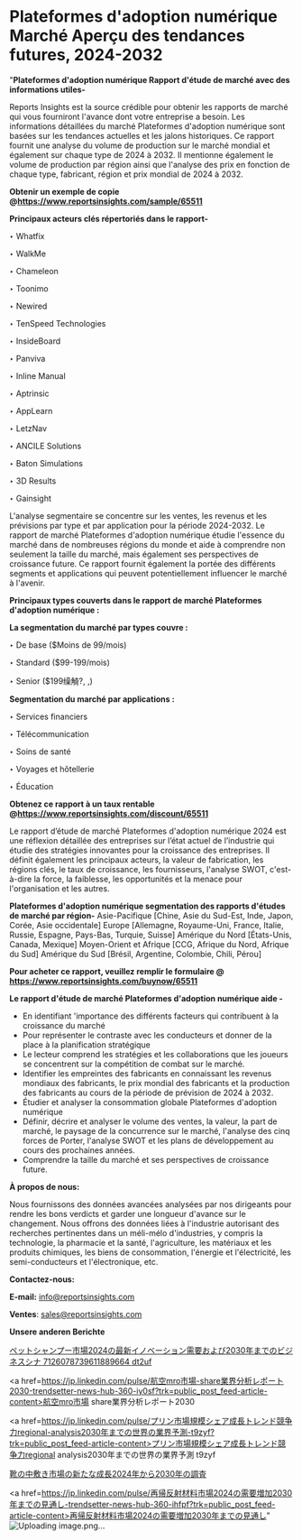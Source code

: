 # Plateformes d'adoption numérique Marché Aperçu des tendances futures, 2024-2032

"<strong>Plateformes d'adoption numérique Rapport d'étude de marché avec des informations utiles-</strong>

Reports Insights est la source crédible pour obtenir les rapports de marché qui vous fourniront l'avance dont votre entreprise a besoin. Les informations détaillées du marché Plateformes d'adoption numérique sont basées sur les tendances actuelles et les jalons historiques. Ce rapport fournit une analyse du volume de production sur le marché mondial et également sur chaque type de 2024 à 2032. Il mentionne également le volume de production par région ainsi que l'analyse des prix en fonction de chaque type, fabricant, région et prix mondial de 2024 à 2032.

<strong><b>Obtenir un exemple de copie @</b></strong><a href=https://www.reportsinsights.com/sample/65511><strong><b>https://www.reportsinsights.com/sample/65511</b></strong></a>

<b>Principaux acteurs clés répertoriés dans le rapport-</b>

<b> </b>‣ Whatfix

‣ WalkMe

‣ Chameleon

‣ Toonimo

‣ Newired

‣ TenSpeed Technologies

‣ InsideBoard

‣ Panviva

‣ Inline Manual

‣ Aptrinsic

‣ AppLearn

‣ LetzNav

‣ ANCILE Solutions

‣ Baton Simulations

‣ 3D Results

‣ Gainsight

L'analyse segmentaire se concentre sur les ventes, les revenus et les prévisions par type et par application pour la période 2024-2032. Le rapport de marché Plateformes d'adoption numérique étudie l'essence du marché dans de nombreuses régions du monde et aide à comprendre non seulement la taille du marché, mais également ses perspectives de croissance future. Ce rapport fournit également la portée des différents segments et applications qui peuvent potentiellement influencer le marché à l'avenir.

<strong>Principaux types couverts dans le rapport de marché Plateformes d'adoption numérique :</strong>

<strong>La segmentation du marché par types couvre :</Strong>

‣ De base ($Moins de 99/mois)

‣ Standard ($99-199/mois)

‣ Senior ($199缲觭?, ,)

<strong>Segmentation du marché par applications :</strong>

‣ Services financiers

‣ Télécommunication

‣ Soins de santé

‣ Voyages et hôtellerie

‣ Éducation

<strong><b>Obtenez ce rapport à un taux rentable @</b></strong><a href=https://www.reportsinsights.com/discount/65511><strong><b>https://www.reportsinsights.com/discount/65511</b></strong></a>

Le rapport d’étude de marché Plateformes d'adoption numérique 2024 est une réflexion détaillée des entreprises sur l’état actuel de l’industrie qui étudie des stratégies innovantes pour la croissance des entreprises. Il définit également les principaux acteurs, la valeur de fabrication, les régions clés, le taux de croissance, les fournisseurs, l'analyse SWOT, c'est-à-dire la force, la faiblesse, les opportunités et la menace pour l'organisation et les autres.

<strong>Plateformes d'adoption numérique segmentation des rapports d'études de marché par région-</strong>
Asie-Pacifique [Chine, Asie du Sud-Est, Inde, Japon, Corée, Asie occidentale]
Europe [Allemagne, Royaume-Uni, France, Italie, Russie, Espagne, Pays-Bas, Turquie, Suisse]
Amérique du Nord [États-Unis, Canada, Mexique]
Moyen-Orient et Afrique [CCG, Afrique du Nord, Afrique du Sud]
Amérique du Sud [Brésil, Argentine, Colombie, Chili, Pérou]

<strong>Pour acheter ce rapport, veuillez remplir le formulaire @   <a href=https://www.reportsinsights.com/buynow/65511>https://www.reportsinsights.com/buynow/65511</a></strong>

<strong>Le rapport d'étude de marché Plateformes d'adoption numérique aide -</strong>
<ul>
  <li>En identifiant 'importance des différents facteurs qui contribuent à la croissance du marché</li>
  <li>Pour représenter le contraste avec les conducteurs et donner de la place à la planification stratégique</li>
  <li>Le lecteur comprend les stratégies et les collaborations que les joueurs se concentrent sur la compétition de combat sur le marché.</li>
  <li>Identifier les empreintes des fabricants en connaissant les revenus mondiaux des fabricants, le prix mondial des fabricants et la production des fabricants au cours de la période de prévision de 2024 à 2032.</li>
  <li>Étudier et analyser la consommation globale Plateformes d'adoption numérique</li>
  <li>Définir, décrire et analyser le volume des ventes, la valeur, la part de marché, le paysage de la concurrence sur le marché, l'analyse des cinq forces de Porter, l'analyse SWOT et les plans de développement au cours des prochaines années.</li>
  <li>Comprendre la taille du marché et ses perspectives de croissance future.</li>
</ul>
<strong>À propos de nous:</strong>

Nous fournissons des données avancées analysées par nos dirigeants pour rendre les bons verdicts et garder une longueur d'avance sur le changement. Nous offrons des données liées à l'industrie autorisant des recherches pertinentes dans un méli-mélo d'industries, y compris la technologie, la pharmacie et la santé, l'agriculture, les matériaux et les produits chimiques, les biens de consommation, l'énergie et l'électricité, les semi-conducteurs et l'électronique, etc.

<strong>Contactez-nous:</strong>

<strong>E-mail:</strong> <a href=mailto:info@reportsinsights.com>info@reportsinsights.com</a>

<strong>Ventes</strong>: <a href=mailto:sales@reportsinsights.com>sales@reportsinsights.com</a>

<strong>Unsere anderen Berichte</strong>

<a href=https://www.linkedin.com/pulse/ペットシャンプー市場2024の最新イノベーション需要および2030年までのビジネスシナ-7126078739611889664-dt2uf/>ペットシャンプー市場2024の最新イノベーション需要および2030年までのビジネスシナ 7126078739611889664 dt2uf</a>

<a href=https://jp.linkedin.com/pulse/航空mro市場-share業界分析レポート2030-trendsetter-news-hub-360-iy0sf?trk=public_post_feed-article-content>航空mro市場 share業界分析レポート2030</a>

<a href=https://jp.linkedin.com/pulse/プリン市場規模シェア成長トレンド競争力regional-analysis2030年までの世界の業界予測-t9zyf?trk=public_post_feed-article-content>プリン市場規模シェア成長トレンド競争力regional analysis2030年までの世界の業界予測 t9zyf</a>

<a href=https://www.linkedin.com/pulse/靴の中敷き市場の新たな成長2024年から2030年の調査-infopulse-daily-360-vaklf/>靴の中敷き市場の新たな成長2024年から2030年の調査</a>

<a href=https://jp.linkedin.com/pulse/再帰反射材料市場2024の需要増加2030年までの見通し-trendsetter-news-hub-360-ihfpf?trk=public_post_feed-article-content>再帰反射材料市場2024の需要増加2030年までの見通し</a>"
![Uploading image.png…]()

